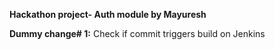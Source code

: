 **Hackathon project- Auth module by Mayuresh**

**Dummy change# 1:** Check if commit triggers build on Jenkins